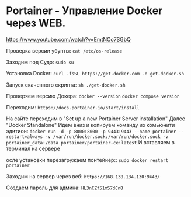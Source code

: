 # Portainer - Управление Docker через WEB.

https://www.youtube.com/watch?v=EmtNCo7SGbQ

Проверка версии убунты:
`cat /etc/os-release`

Заходим под Судо:
`sudo su`

Установка Docker:
`curl -fsSL https://get.docker.com -o get-docker.sh`

Запуск скаченного скрипта:
`sh ./get-docker.sh`

Проверяем версию Докера:
`docker --version`
`docker compose version`

Переходим:
`https://docs.portainer.io/start/install`

На сайте переходим в "Set up a new Portainer Server installation"
Далее "Docker Standalone"
Идем вниз и копируем команду из комьюнити эдитион:
`docker run -d -p 8000:8000 -p 9443:9443 --name portainer --restart=always -v /var/run/docker.sock:/var/run/docker.sock -v portainer_data:/data portainer/portainer-ce:latest`
И вставляем в терминал на сервере

осле установки перезагружаем понтейнер::
`sudo docker restart portainer`

Заходим на сервер через веб:
`https://168.138.134.130:9443/`

Создаем пароль для админа:
`HL3nCZf51mS7dCn8`

